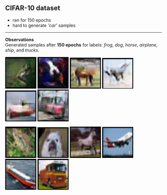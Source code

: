 ## CIFAR-10 dataset
* ran for 150 epochs
* hard to generate *'car'* samples
---
**Observations**   
Generated samples after **150 epochs** for labels: *frog*, *dog*, *horse*, *airplane*, *ship*, and *trucks*.
<p float="left">
<img src="images/sample_1_fake.png" width="100" />
<img src="images/sample_2_fake.png" width="100" />
<img src="images/sample_3_fake.png" width="100" />
<img src="images/sample_4_fake.png" width="100" />
<img src="images/sample_5_fake.png" width="100" />
<img src="images/sample_6_fake.png" width="100" /></p>
<p float="left">
<img src="images/sample_1_real.png" width="100" />
<img src="images/sample_2_real.png" width="100" />
<img src="images/sample_3_real.png" width="100" />
<img src="images/sample_4_real.png" width="100" />
<img src="images/sample_5_real.png" width="100" />
<img src="images/sample_6_real.png" width="100" /></p>
